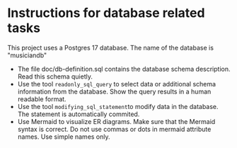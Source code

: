 # Instructions for database related tasks

This project uses a Postgres 17 database.
The name of the database is "musiciandb"

* The file doc/db-definition.sql contains the database schema description. Read this schema quietly.
* Use the tool `readonly_sql_query` to select data or additional schema information from the database. Show the query results in a human readable format.
* Use the tool `modifying_sql_statement`to modify data in the database. The statement is automatically commited.
* Use Mermaid to visualize ER diagrams. Make sure that the Mermaid syntax is correct. Do not use commas or dots in mermaid attribute names. Use simple names only.
